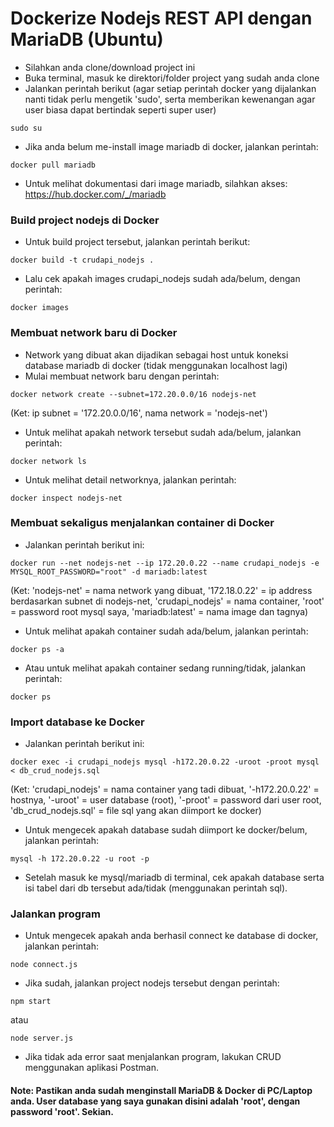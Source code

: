 # Dockerize Nodejs REST API dengan MariaDB (Ubuntu)

- Silahkan anda clone/download project ini
- Buka terminal, masuk ke direktori/folder project yang sudah anda clone
- Jalankan perintah berikut (agar setiap perintah docker yang dijalankan nanti tidak perlu mengetik 'sudo', serta memberikan kewenangan agar user biasa dapat bertindak seperti super user)
```
sudo su
```
- Jika anda belum me-install image mariadb di docker, jalankan perintah: 
```
docker pull mariadb
```
- Untuk melihat dokumentasi dari image mariadb, silahkan akses: https://hub.docker.com/_/mariadb
 
### Build project nodejs di Docker
- Untuk build project tersebut, jalankan perintah berikut:
```
docker build -t crudapi_nodejs .
```
- Lalu cek apakah images crudapi_nodejs sudah ada/belum, dengan perintah:
```
docker images
```
 
### Membuat network baru di Docker
- Network yang dibuat akan dijadikan sebagai host untuk koneksi database mariadb di docker (tidak menggunakan localhost lagi)
- Mulai membuat network baru dengan perintah:

```
docker network create --subnet=172.20.0.0/16 nodejs-net
```
(Ket: ip subnet = '172.20.0.0/16', nama network = 'nodejs-net')
- Untuk melihat apakah network tersebut sudah ada/belum, jalankan perintah:
```
docker network ls
```
- Untuk melihat detail networknya, jalankan perintah:
```
docker inspect nodejs-net
```

### Membuat sekaligus menjalankan container di Docker
- Jalankan perintah berikut ini:
```
docker run --net nodejs-net --ip 172.20.0.22 --name crudapi_nodejs -e MYSQL_ROOT_PASSWORD="root" -d mariadb:latest
```
(Ket: 'nodejs-net' = nama network yang dibuat, '172.18.0.22' = ip address berdasarkan subnet di nodejs-net, 'crudapi_nodejs' = nama container, 'root' = password root mysql saya, 'mariadb:latest' = nama image dan tagnya)
- Untuk melihat apakah container sudah ada/belum, jalankan perintah:
```
docker ps -a
```
- Atau untuk melihat apakah container sedang running/tidak, jalankan perintah:
```
docker ps
```

### Import database ke Docker
- Jalankan perintah berikut ini:
```
docker exec -i crudapi_nodejs mysql -h172.20.0.22 -uroot -proot mysql < db_crud_nodejs.sql
```
(Ket: 'crudapi_nodejs' = nama container yang tadi dibuat, '-h172.20.0.22' = hostnya, '-uroot' = user database (root), '-proot' = password dari user root, 'db_crud_nodejs.sql' = file sql yang akan diimport ke docker)
- Untuk mengecek apakah database sudah diimport ke docker/belum, jalankan perintah:
```
mysql -h 172.20.0.22 -u root -p
```
- Setelah masuk ke mysql/mariadb di terminal, cek apakah database serta isi tabel dari db tersebut ada/tidak (menggunakan perintah sql).

### Jalankan program
- Untuk mengecek apakah anda berhasil connect ke database di docker, jalankan perintah:
```
node connect.js
```
- Jika sudah, jalankan project nodejs tersebut dengan perintah:
```
npm start
```
atau
```
node server.js
```
- Jika tidak ada error saat menjalankan program, lakukan CRUD menggunakan aplikasi Postman.

#### Note: Pastikan anda sudah menginstall MariaDB & Docker di PC/Laptop anda. User database yang saya gunakan disini adalah 'root', dengan password 'root'. Sekian.
